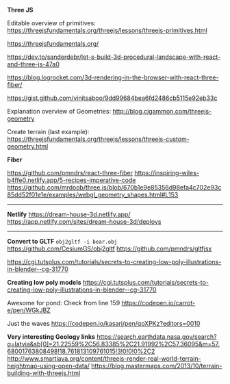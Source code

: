 **Three JS**

Editable overview of primitives:
https://threejsfundamentals.org/threejs/lessons/threejs-primitives.html

https://threejsfundamentals.org/

https://dev.to/sanderdebr/let-s-build-3d-procedural-landscape-with-react-and-three-js-47a0

https://blog.logrocket.com/3d-rendering-in-the-browser-with-react-three-fiber/

https://gist.github.com/vinitsaboo/9dd99684bea6fd2486cb5115e92eb33c

Explanation overview of Geometries:
http://blog.cjgammon.com/threejs-geometry

Create terrain (last example):
https://threejsfundamentals.org/threejs/lessons/threejs-custom-geometry.html

**Fiber**

https://github.com/pmndrs/react-three-fiber
https://inspiring-wiles-b4ffe0.netlify.app/5-recipes-imperative-code
https://github.com/mrdoob/three.js/blob/670b1e9e85356d98efa4c702e93c85dd52f01e1e/examples/webgl_geometry_shapes.html#L153
****

**Netlify**
https://dream-house-3d.netlify.app/ 
https://app.netlify.com/sites/dream-house-3d/deploys

****

**Convert to GLTF**
`obj2gltf -i bear.obj`
https://github.com/CesiumGS/obj2gltf
https://github.com/pmndrs/gltfjsx

https://cgi.tutsplus.com/tutorials/secrets-to-creating-low-poly-illustrations-in-blender--cg-31770


**Creating low poly models**
https://cgi.tutsplus.com/tutorials/secrets-to-creating-low-poly-illustrations-in-blender--cg-31770

Awesome for pond: Check from line 159
https://codepen.io/carrot-e/pen/WGkJBZ 

Just the waves
https://codepen.io/kasari/pen/qoXPKz?editors=0010


**Very interesting Geology links**
https://search.earthdata.nasa.gov/search?q=latvia&sb[0]=21.22559%2C56.83385%2C21.91992%2C57.36095&m=57.68001763808498!18.761813109761015!3!0!0!0%2C2
http://www.smartjava.org/content/threejs-render-real-world-terrain-heightmap-using-open-data/
https://blog.mastermaps.com/2013/10/terrain-building-with-threejs.html

